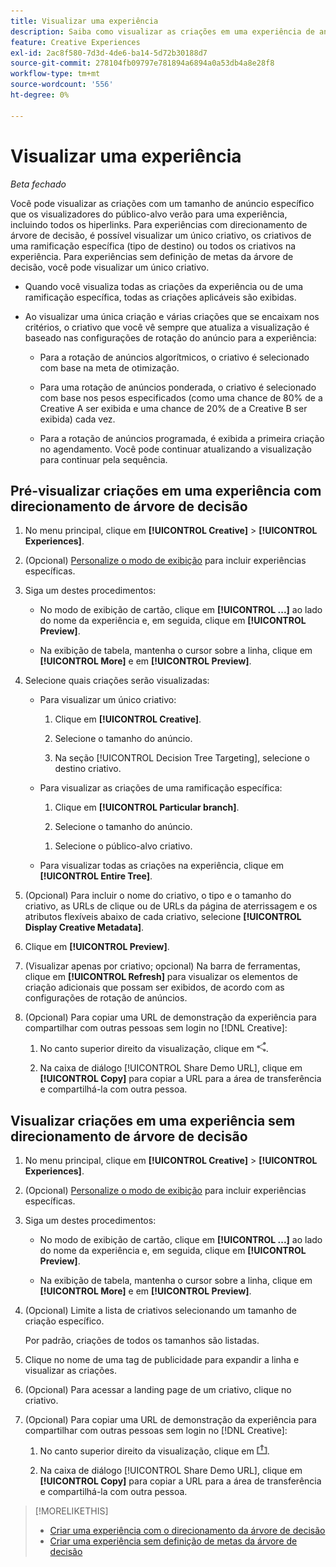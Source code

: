 ```yaml
---
title: Visualizar uma experiência
description: Saiba como visualizar as criações em uma experiência de anúncio.
feature: Creative Experiences
exl-id: 2ac8f580-7d3d-4de6-ba14-5d72b30188d7
source-git-commit: 278104fb09797e781894a6894a0a53db4a8e28f8
workflow-type: tm+mt
source-wordcount: '556'
ht-degree: 0%

---
```


# Visualizar uma experiência

*Beta fechado*

Você pode visualizar as criações com um tamanho de anúncio específico que os visualizadores do público-alvo verão para uma experiência, incluindo todos os hiperlinks. Para experiências com direcionamento de árvore de decisão, é possível visualizar um único criativo, os criativos de uma ramificação específica (tipo de destino) ou todos os criativos na experiência. Para experiências sem definição de metas da árvore de decisão, você pode visualizar um único criativo. <!-- verify -->

* Quando você visualiza todas as criações da experiência ou de uma ramificação específica, todas as criações aplicáveis são exibidas.

* Ao visualizar uma única criação e várias criações que se encaixam nos critérios, o criativo que você vê sempre que atualiza a visualização é baseado nas configurações de rotação do anúncio para a experiência:

   * Para a rotação de anúncios algorítmicos, o criativo é selecionado com base na meta de otimização.

   * Para uma rotação de anúncios ponderada, o criativo é selecionado com base nos pesos especificados (como uma chance de 80% de a Creative A ser exibida e uma chance de 20% de a Creative B ser exibida) cada vez.

   * Para a rotação de anúncios programada, é exibida a primeira criação no agendamento. Você pode continuar atualizando a visualização para continuar pela sequência.<!-- Refresh isn't there as of 2/3 -->

## Pré-visualizar criações em uma experiência com direcionamento de árvore de decisão

1. No menu principal, clique em **[!UICONTROL Creative]** > **[!UICONTROL Experiences]**.

1. (Opcional) [Personalize o modo de exibição](/help/creative/introduction/customize-data-views.md) para incluir experiências específicas.

1. Siga um destes procedimentos:

   * No modo de exibição de cartão, clique em **[!UICONTROL ...]** ao lado do nome da experiência e, em seguida, clique em **[!UICONTROL Preview]**.

   * Na exibição de tabela, mantenha o cursor sobre a linha, clique em **[!UICONTROL More]** e em **[!UICONTROL Preview]**.

1. Selecione quais criações serão visualizadas:

   * Para visualizar um único criativo:

      1. Clique em **[!UICONTROL Creative]**.

      1. Selecione o tamanho do anúncio.

      1. Na seção [!UICONTROL Decision Tree Targeting], selecione o destino criativo.

   * Para visualizar as criações de uma ramificação específica:

      1. Clique em **[!UICONTROL Particular branch]**.

      1. Selecione o tamanho do anúncio.

     <!-- I don't see this as of 2/3:
     1. Select whether to group the creatives by Rotation Type or Ad Size.
     -->

      1. Selecione o público-alvo criativo.

   * Para visualizar todas as criações na experiência, clique em **[!UICONTROL Entire Tree]**.

     <!-- I don't see this as of 2/3:
     1. Click **[!UICONTROL Entire Tree]**.
     1. Select the ad size.
     1. Select whether to group the creatives by Rotation Type or Ad Size.
     -->

1. (Opcional) Para incluir o nome do criativo, o tipo e o tamanho do criativo, as URLs de clique ou de URLs da página de aterrissagem e os atributos flexíveis abaixo de cada criativo, selecione **[!UICONTROL Display Creative Metadata]**.

1. Clique em **[!UICONTROL Preview]**.

1. (Visualizar apenas por criativo; opcional) Na barra de ferramentas, clique em **[!UICONTROL Refresh]** para visualizar os elementos de criação adicionais que possam ser exibidos, de acordo com as configurações de rotação de anúncios.<!-- I don't see this as of 2/3 -->

1. (Opcional) Para copiar uma URL de demonstração da experiência para compartilhar com outras pessoas sem login no [!DNL Creative]:

   1. No canto superior direito da visualização, clique em ![Compartilhar](/help/creative/assets/share.png "Compartilhar").

   1. Na caixa de diálogo [!UICONTROL Share Demo URL], clique em **[!UICONTROL Copy]** para copiar a URL para a área de transferência e compartilhá-la com outra pessoa.

## Visualizar criações em uma experiência sem direcionamento de árvore de decisão

1. No menu principal, clique em **[!UICONTROL Creative]** > **[!UICONTROL Experiences]**.

1. (Opcional) [Personalize o modo de exibição](/help/creative/introduction/customize-data-views.md) para incluir experiências específicas.

1. Siga um destes procedimentos:

   * No modo de exibição de cartão, clique em **[!UICONTROL ...]** ao lado do nome da experiência e, em seguida, clique em **[!UICONTROL Preview]**.

   * Na exibição de tabela, mantenha o cursor sobre a linha, clique em **[!UICONTROL More]** e em **[!UICONTROL Preview]**.

1. (Opcional) Limite a lista de criativos selecionando um tamanho de criação específico.

   Por padrão, criações de todos os tamanhos são listadas.

1. Clique no nome de uma tag de publicidade para expandir a linha e visualizar as criações.

1. (Opcional) Para acessar a landing page de um criativo, clique no criativo.

   <!-- Verify:  Will the creative click be tracked like a regular ad click but not linked to a publisher and placement? Explain effect/consequences. -->

1. (Opcional) Para copiar uma URL de demonstração da experiência para compartilhar com outras pessoas sem login no [!DNL Creative]:

   1. No canto superior direito da visualização, clique em ![Compartilhar](/help/creative/assets/share2.png "Compartilhar").

   1. Na caixa de diálogo [!UICONTROL Share Demo URL], clique em **[!UICONTROL Copy]** para copiar a URL para a área de transferência e compartilhá-la com outra pessoa.

>[!MORELIKETHIS]
>
>* [Criar uma experiência com o direcionamento da árvore de decisão](experience-create-targeting.md)
>* [Criar uma experiência sem definição de metas da árvore de decisão](/help/creative/experiences/experience-create-no-targeting.md)
